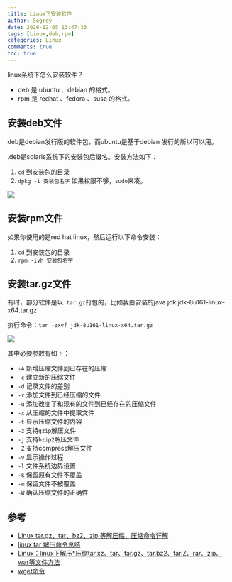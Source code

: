 ```yaml
---
title: Linux下安装软件
author: Sogrey
date: 2020-12-05 13:47:33
tags: [Linux,deb,rpm]
categories: Linux
comments: true
toc: true
---
```



linux系统下怎么安装软件？

- deb 是 ubuntu 、debian 的格式。
- rpm 是 redhat 、fedora 、suse 的格式。

<!--more-->

## 安装deb文件

deb是debian发行版的软件包，而ubuntu是基于debian 发行的所以可以用。

.deb是solaris系统下的安装包后缀名。安装方法如下：

1. `cd` 到安装包的目录
2. `dpkg -i 安装包名字` 如果权限不够，`sudo`来凑。

![](https://gitee.com/Sogrey/gitee-cdn/raw/master/imgs/安装deb.png)

## 安装rpm文件

如果你使用的是red hat linux，然后运行以下命令安装：

1. `cd` 到安装包的目录
2. `rpm -ivh 安装包名字`

## 安装tar.gz文件

有时，部分软件是以`.tar.gz`打包的，比如我要安装的java jdk:jdk-8u161-linux-x64.tar.gz

执行命令：`tar -zxvf jdk-8u161-linux-x64.tar.gz`

![](https://gitee.com/Sogrey/gitee-cdn/raw/master/imgs/安装tar.png)


其中必要参数有如下：
- `-A` 新增压缩文件到已存在的压缩
- `-c` 建立新的压缩文件
- `-d` 记录文件的差别
- `-r` 添加文件到已经压缩的文件
- `-u` 添加改变了和现有的文件到已经存在的压缩文件
- `-x` 从压缩的文件中提取文件
- `-t` 显示压缩文件的内容
- `-z` 支持``gzip``解压文件
- `-j` 支持``bzip2``解压文件
- `-Z` 支持compress解压文件
- `-v` 显示操作过程
- `-l` 文件系统边界设置
- `-k` 保留原有文件不覆盖
- `-m` 保留文件不被覆盖
- `-W` 确认压缩文件的正确性


## 参考

- [Linux tar.gz、tar、bz2、zip 等解压缩、压缩命令详解](https://www.runoob.com/w3cnote/linux-tar-gz.html)
- [linux tar 解压命令总结](https://blog.csdn.net/imyang2007/article/details/7634470)
- [Linux：linux下解压*压缩tar.xz、tar、tar.gz、tar.bz2、tar.Z、rar、zip、war等文件方法](https://www.cnblogs.com/nhdlb/p/11568991.html)
- [wget命令](https://man.linuxde.net/wget)
